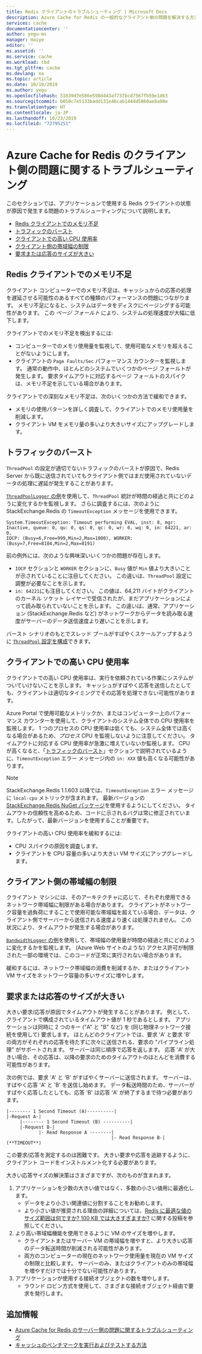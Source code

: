 ```yaml
---
title: Redis クライアントのトラブルシューティング | Microsoft Docs
description: Azure Cache for Redis の一般的なクライアント側の問題を解決する方法について説明します
services: cache
documentationcenter: ''
author: yegu-ms
manager: maiye
editor: ''
ms.assetid: ''
ms.service: cache
ms.workload: tbd
ms.tgt_pltfrm: cache
ms.devlang: na
ms.topic: article
ms.date: 10/18/2019
ms.author: yegu
ms.openlocfilehash: 51039d7e586e598d443af737bcd7567fb59e1d63
ms.sourcegitcommit: b050c7e5133badd131e46cab144dd5860ae8a98e
ms.translationtype: HT
ms.contentlocale: ja-JP
ms.lasthandoff: 10/23/2019
ms.locfileid: "72795251"
---
```

# <a name="troubleshoot-azure-cache-for-redis-client-side-issues"></a>Azure Cache for Redis のクライアント側の問題に関するトラブルシューティング

このセクションでは、アプリケーションで使用する Redis クライアントの状態が原因で発生する問題のトラブルシューティングについて説明します。

- [Redis クライアントでのメモリ不足](#memory-pressure-on-redis-client)
- [トラフィックのバースト](#traffic-burst)
- [クライアントでの高い CPU 使用率](#high-client-cpu-usage)
- [クライアント側の帯域幅の制限](#client-side-bandwidth-limitation)
- [要求または応答のサイズが大きい](#large-request-or-response-size)

## <a name="memory-pressure-on-redis-client"></a>Redis クライアントでのメモリ不足

クライアント コンピューターでのメモリ不足は、キャッシュからの応答の処理を遅延させる可能性のあるすべての種類のパフォーマンスの問題につながります。 メモリ不足になると、システムはデータをディスクにページングする可能性があります。 この _ページ フォールト_ により、システムの処理速度が大幅に低下します。

クライアントでのメモリ不足を検出するには:

- コンピューターでのメモリ使用量を監視して、使用可能なメモリを超えることがないようにします。
- クライアントの `Page Faults/Sec` パフォーマンス カウンターを監視します。 通常の動作中、ほとんどのシステムでいくつかのページ フォールトが発生します。 要求タイムアウトに対応するページ フォールトのスパイクは、メモリ不足を示している場合があります。

クライアントでの深刻なメモリ不足は、次のいくつかの方法で緩和できます。

- メモリの使用パターンを詳しく調査して、クライアントでのメモリ使用量を削減します。
- クライアント VM をメモリ量の多いより大きいサイズにアップグレードします。

## <a name="traffic-burst"></a>トラフィックのバースト

`ThreadPool` の設定が適切でないトラフィックのバーストが原因で、Redis Server から既に送信されていてもクライアント側ではまだ使用されていないデータの処理に遅延が発生することがあります。

[`ThreadPoolLogger` の例](https://github.com/JonCole/SampleCode/blob/master/ThreadPoolMonitor/ThreadPoolLogger.cs)を使用して、`ThreadPool` 統計が時間の経過と共にどのように変化するかを監視します。 さらに調査するには、次のように StackExchange.Redis の `TimeoutException` メッセージを使用できます。

    System.TimeoutException: Timeout performing EVAL, inst: 8, mgr: Inactive, queue: 0, qu: 0, qs: 0, qc: 0, wr: 0, wq: 0, in: 64221, ar: 0,
    IOCP: (Busy=6,Free=999,Min=2,Max=1000), WORKER: (Busy=7,Free=8184,Min=2,Max=8191)

前の例外には、次のような興味深いいくつかの問題が存在します。

- `IOCP` セクションと `WORKER` セクションに、`Busy` 値が `Min` 値より大きいことが示されていることに注目してください。 この違いは、`ThreadPool` 設定に調整が必要なことを示します。
- `in: 64221`にも注目してください。 この値は、64,211 バイトがクライアントのカーネル ソケット レイヤーで受信されたが、まだアプリケーションによって読み取られていないことを示します。 この違いは、通常、アプリケーション (StackExchange.Redis など) がネットワークからデータを読み取る速度がサーバーのデータ送信速度より遅いことを示します。

バースト シナリオのもとでスレッド プールがすばやくスケールアップするように [`ThreadPool` 設定を構成](https://gist.github.com/JonCole/e65411214030f0d823cb)できます。

## <a name="high-client-cpu-usage"></a>クライアントでの高い CPU 使用率

クライアントでの高い CPU 使用率は、実行を依頼されている作業にシステムがついていけないことを示します。 キャッシュがすばやく応答を送信したとしても、クライアントは適切なタイミングでその応答を処理できない可能性があります。

Azure Portal で使用可能なメトリックか、またはコンピューター上のパフォーマンス カウンターを使用して、クライアントのシステム全体での CPU 使用率を監視します。 1 つのプロセスの CPU 使用率は低くても、システム全体では高くなる場合があるため、*プロセス* CPU を監視しないように注意してください。 タイムアウトに対応する CPU 使用率が急激に増えていないか監視します。 CPU が高くなると、「[トラフィックのバースト](#traffic-burst)」セクションで説明されているように、`TimeoutException` エラー メッセージ内の `in: XXX` 値も高くなる可能性があります。

> [!NOTE]
> StackExchange.Redis 1.1.603 以降では、`TimeoutException` エラー メッセージに `local-cpu` メトリックが含まれます。 最新バージョンの [StackExchange.Redis NuGet パッケージ](https://www.nuget.org/packages/StackExchange.Redis/)を使用するようにしてください。 タイムアウトの信頼性を高めるため、コードに示されるバグは常に修正されています。したがって、最新バージョンを使用することが重要です。
>

クライアントの高い CPU 使用率を緩和するには:

- CPU スパイクの原因を調査します。
- クライアントを CPU 容量の多いより大きい VM サイズにアップグレードします。

## <a name="client-side-bandwidth-limitation"></a>クライアント側の帯域幅の制限

クライアント マシンには、そのアーキテクチャに応じて、それぞれ使用できるネットワーク帯域幅に制限がある場合があります。 クライアントがネットワーク容量を過負荷にすることで使用可能な帯域幅を超えている場合、データは、クライアント側でサーバーから送信される速度より速くは処理されません。 この状況により、タイムアウトが発生する場合があります。

[`BandwidthLogger` の例](https://github.com/JonCole/SampleCode/blob/master/BandWidthMonitor/BandwidthLogger.cs)を使用して、帯域幅の使用量が時間の経過と共にどのように変化するかを監視します。 (Azure Web サイトのような) アクセス許可が制限された一部の環境では、このコードが正常に実行されない場合があります。

緩和するには、ネットワーク帯域幅の消費を削減するか、またはクライアント VM サイズをネットワーク容量の多いサイズに増やします。

## <a name="large-request-or-response-size"></a>要求または応答のサイズが大きい

大きい要求/応答が原因でタイムアウトが発生することがあります。 例として、クライアントで構成されているタイムアウト値が 1 秒であるとします。 アプリケーションは同時に 2 つのキー ("A" と "B" など) を (同じ物理ネットワーク接続を使用して) 要求します。 ほとんどのクライアントでは、要求 'A' と要求 'B' の両方がそれぞれの応答を待たずに次々に送信される、要求の "パイプライン処理" がサポートされます。 サーバーは同じ順序で応答を返します。 応答 'A' が大きい場合、その応答は、以降の要求のためのタイムアウトのほとんどを消費する可能性があります。

次の例では、要求 'A' と 'B' がすばやくサーバーに送信されます。 サーバーは、すばやく応答 'A' と 'B' を送信し始めます。 データ転送時間のため、サーバーがすばやく応答したとしても、応答 'B' は応答 'A' が終了するまで待つ必要があります。

    |-------- 1 Second Timeout (A)----------|
    |-Request A-|
         |-------- 1 Second Timeout (B) ----------|
         |-Request B-|
                |- Read Response A --------|
                                           |- Read Response B-| (**TIMEOUT**)

この要求/応答を測定するのは困難です。 大きい要求や応答を追跡するように、クライアント コードをインストルメント化する必要があります。

大きい応答サイズの解決策はさまざまですが、次のものが含まれます。

1. アプリケーションを少数の大きい値ではなく、多数の小さい値用に最適化します。
    - データをより小さい関連値に分割することをお勧めします。
    - より小さい値が推奨される理由の詳細については、[Redis に最適な値のサイズ範囲は何ですか? 100 KB では大きすぎますか?](https://groups.google.com/forum/#!searchin/redis-db/size/redis-db/n7aa2A4DZDs/3OeEPHSQBAAJ) に関する投稿を参照してください。
1. より高い帯域幅機能を使用できるように VM のサイズを増やします。
    - クライアントまたはサーバー VM の帯域幅を増やすと、より大きい応答のデータ転送時間が削減される可能性があります。
    - 両方のコンピューターの現在のネットワーク使用量を現在の VM サイズの制限と比較します。 サーバーのみ、またはクライアントのみの帯域幅を増やすだけでは十分でない可能性があります。
1. アプリケーションが使用する接続オブジェクトの数を増やします。
    - ラウンド ロビン方式を使用して、さまざまな接続オブジェクト経由で要求を発行します。

## <a name="additional-information"></a>追加情報

- [Azure Cache for Redis のサーバー側の問題に関するトラブルシューティング](cache-troubleshoot-server.md)
- [キャッシュのベンチマークを実行およびテストする方法](cache-faq.md#how-can-i-benchmark-and-test-the-performance-of-my-cache)
